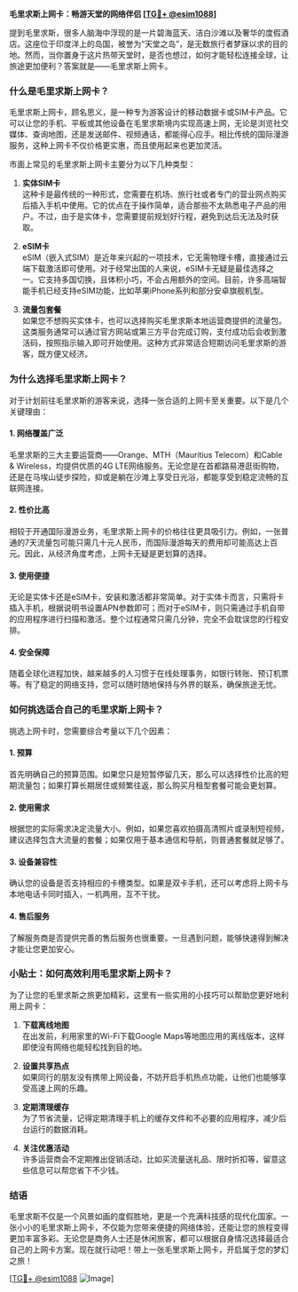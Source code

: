 **毛里求斯上网卡：畅游天堂的网络伴侣 [[TG💪+ @esim1088](https://t.me/s/esim1088)]**

提到毛里求斯，很多人脑海中浮现的是一片碧海蓝天、洁白沙滩以及奢华的度假酒店。这座位于印度洋上的岛国，被誉为“天堂之岛”，是无数旅行者梦寐以求的目的地。然而，当你置身于这片热带天堂时，是否也想过，如何才能轻松连接全球，让旅途更加便利？答案就是——毛里求斯上网卡。

### **什么是毛里求斯上网卡？**

毛里求斯上网卡，顾名思义，是一种专为游客设计的移动数据卡或SIM卡产品。它可以让您的手机、平板或其他设备在毛里求斯境内实现高速上网，无论是浏览社交媒体、查询地图，还是发送邮件、视频通话，都能得心应手。相比传统的国际漫游服务，这种上网卡不仅价格更实惠，而且使用起来也更加灵活。

市面上常见的毛里求斯上网卡主要分为以下几种类型：

1. **实体SIM卡**  
   这种卡是最传统的一种形式，您需要在机场、旅行社或者专门的营业网点购买后插入手机中使用。它的优点在于操作简单，适合那些不太熟悉电子产品的用户。不过，由于是实体卡，您需要提前规划好行程，避免到达后无法及时获取。

2. **eSIM卡**  
   eSIM（嵌入式SIM）是近年来兴起的一项技术，它无需物理卡槽，直接通过云端下载激活即可使用。对于经常出国的人来说，eSIM卡无疑是最佳选择之一。它支持多国切换，且体积小巧，不会占用额外的空间。目前，许多高端智能手机已经支持eSIM功能，比如苹果iPhone系列和部分安卓旗舰机型。

3. **流量包套餐**  
   如果您不想购买实体卡，也可以选择购买毛里求斯本地运营商提供的流量包。这类服务通常可以通过官方网站或第三方平台完成订购，支付成功后会收到激活码，按照指示输入即可开始使用。这种方式非常适合短期访问毛里求斯的游客，既方便又经济。

### **为什么选择毛里求斯上网卡？**

对于计划前往毛里求斯的游客来说，选择一张合适的上网卡至关重要。以下是几个关键理由：

#### **1. 网络覆盖广泛**
毛里求斯的三大主要运营商——Orange、MTH（Mauritius Telecom）和Cable & Wireless，均提供优质的4G LTE网络服务。无论您是在首都路易港逛街购物，还是在马埃山徒步探险，抑或是躺在沙滩上享受日光浴，都能享受到稳定流畅的互联网连接。

#### **2. 性价比高**
相较于开通国际漫游业务，毛里求斯上网卡的价格往往更具吸引力。例如，一张普通的7天流量包可能只需几十元人民币，而国际漫游每天的费用却可能高达上百元。因此，从经济角度考虑，上网卡无疑是更划算的选择。

#### **3. 使用便捷**
无论是实体卡还是eSIM卡，安装和激活都非常简单。对于实体卡而言，只需将卡插入手机，根据说明书设置APN参数即可；而对于eSIM卡，则只需通过手机自带的应用程序进行扫描和激活。整个过程通常只需几分钟，完全不会耽误您的行程安排。

#### **4. 安全保障**
随着全球化进程加快，越来越多的人习惯于在线处理事务，如银行转账、预订机票等。有了稳定的网络支持，您可以随时随地保持与外界的联系，确保旅途无忧。

### **如何挑选适合自己的毛里求斯上网卡？**

挑选上网卡时，您需要综合考量以下几个因素：

#### **1. 预算**
首先明确自己的预算范围。如果您只是短暂停留几天，那么可以选择性价比高的短期流量包；如果打算长期居住或频繁往返，那么购买月租型套餐可能会更划算。

#### **2. 使用需求**
根据您的实际需求决定流量大小。例如，如果您喜欢拍摄高清照片或录制短视频，建议选择包含大流量的套餐；如果仅用于基本通信和导航，则普通套餐就足够了。

#### **3. 设备兼容性**
确认您的设备是否支持相应的卡槽类型。如果是双卡手机，还可以考虑将上网卡与本地电话卡同时插入，一机两用，互不干扰。

#### **4. 售后服务**
了解服务商是否提供完善的售后服务也很重要。一旦遇到问题，能够快速得到解决才能让您更加安心。

### **小贴士：如何高效利用毛里求斯上网卡？**

为了让您的毛里求斯之旅更加精彩，这里有一些实用的小技巧可以帮助您更好地利用上网卡：

1. **下载离线地图**  
   在出发前，利用家里的Wi-Fi下载Google Maps等地图应用的离线版本，这样即使没有网络也能轻松找到目的地。

2. **设置共享热点**  
   如果同行的朋友没有携带上网设备，不妨开启手机热点功能，让他们也能够享受高速上网的乐趣。

3. **定期清理缓存**  
   为了节省流量，记得定期清理手机上的缓存文件和不必要的应用程序，减少后台运行的数据消耗。

4. **关注优惠活动**  
   许多运营商会不定期推出促销活动，比如买流量送礼品、限时折扣等，留意这些信息可以帮您省下不少钱。

### **结语**

毛里求斯不仅是一个风景如画的度假胜地，更是一个充满科技感的现代化国家。一张小小的毛里求斯上网卡，不仅能为您带来便捷的网络体验，还能让您的旅程变得更加丰富多彩。无论您是商务人士还是休闲旅客，都可以根据自身情况选择最适合自己的上网卡方案。现在就行动吧！带上一张毛里求斯上网卡，开启属于您的梦幻之旅！

[[TG💪+ @esim1088](https://t.me/s/esim1088) ![Image](https://i.postimg.cc/4NQfJmqS/Snipaste-2025-05-13-00-14-12.png)]
